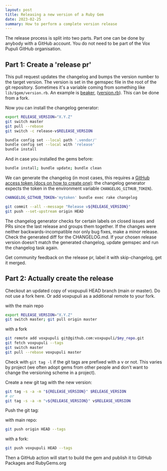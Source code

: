 ```yaml
---
layout: post
title: Releasing a new version of a Ruby Gem
date: 2023-02-25
summary: How to perform a complete version release
---
```


The release process is split into two parts.
Part one can be done by anybody with a GitHub account.
You do not need to be part of the Vox Pupuli GitHub organisation.

## Part 1: Create a 'release pr'

This pull request updates the changelog and bumps the version number to the target version.
The version is set in the gemspec file in the root of the git repository.
Sometimes it's a variable coming from something like `lib/$gem/version.rb`.
An example is [beaker](https://github.com/voxpupuli/beaker/blob/f60ac9413f9c7976a6645ef9e1dd2afbcc6542de/beaker.gemspec#L8), ([version.rb](https://github.com/voxpupuli/beaker/blob/master/lib/beaker/version.rb#L3)).
This can be done from a fork.

Now you can install the changelog generator:

```bash
export RELEASE_VERSION="X.Y.Z"
git switch master
git pull --rebase
git switch -c release-v$RELEASE_VERSION

bundle config set --local path '.vendor/'
bundle config set --local with 'release'
bundle install
```

And in case you installed the gems before:

```bash
bundle install; bundle update; bundle clean
```

We can generate the changelog (in most cases, this requires a [GitHub access token (docs on how to create one)](https://help.github.com/en/github/authenticating-to-github/creating-a-personal-access-token-for-the-command-line): the changelog generator expects the token in the environment variable `CHANGELOG_GITHUB_TOKEN`).

```bash
CHANGELOG_GITHUB_TOKEN='mytoken' bundle exec rake changelog

git commit --all --message "Release v${RELEASE_VERSION}"
git push --set-upstream origin HEAD
```

The changelog generator checks for certain labels on closed issues and PRs since the last release and groups them together.
If the changes were neither backwards-incompatible nor only bug fixes, make a minor release.
Check the generated diff for the CHANGELOG.md.
If your chosen release version doesn't match the generated changelog, update gemspec and run the changelog task again.

Get community feedback on the release pr, label it with skip-changelog, get it merged.

## Part 2: Actually create the release

Checkout an updated copy of voxpupuli HEAD branch (main or master).
Do not use a fork here.
Or add voxpupuli as a additional remote to your fork.

with the main repo

```bash
export RELEASE_VERSION="X.Y.Z"
git switch master; git pull origin master
```

with a fork

```bash
git remote add voxpupuli git@github.com:voxpupuli/$my_repo.git
git fetch voxpupuli --tags
git switch master
git pull --rebase voxpupuli master
```

Check with `git tag -l` if the git tags are prefixed with a v or not.
This varies by project (we often adopt gems from other people and don't want to change the versioning scheme in a project).

Create a new git tag with the new version:

```bash
git tag -s -a -m "${RELEASE_VERSION}" $RELEASE_VERSION
# or
git tag -s -a -m "v${RELEASE_VERSION}" v$RELEASE_VERSION
```

Push the git tag:

with main repo:

```bash
git push origin HEAD --tags
```

with a fork:

```bash
git push voxpupuli HEAD --tags
```

Then a GitHub action will start to build the gem and publish it to GitHub Packages and RubyGems.org
